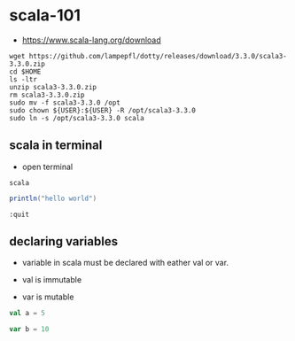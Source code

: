 # scala-101

- https://www.scala-lang.org/download


```SHELL
wget https://github.com/lampepfl/dotty/releases/download/3.3.0/scala3-3.3.0.zip
cd $HOME
ls -ltr
unzip scala3-3.3.0.zip
rm scala3-3.3.0.zip
sudo mv -f scala3-3.3.0 /opt
sudo chown ${USER}:${USER} -R /opt/scala3-3.3.0
sudo ln -s /opt/scala3-3.3.0 scala
```



## scala in terminal

- open terminal

```SHELL
scala
```

```SCALA
println("hello world")
```

```SHELL
:quit
```

## declaring variables

- variable in scala must be declared with eather val or var.

- val is immutable
- var is mutable

```SCALA
val a = 5
```

```SCALA
var b = 10
```

